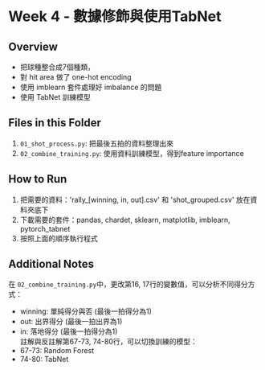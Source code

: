 # Week 4 - 數據修飾與使用TabNet

## Overview
- 把球種整合成7個種類，
- 對 hit area 做了 one-hot encoding
- 使用 imblearn 套件處理好 imbalance 的問題
- 使用 TabNet 訓練模型

## Files in this Folder
1. `01_shot_process.py`: 把最後五拍的資料整理出來
2. `02_combine_training.py`: 使用資料訓練模型，得到feature importance

## How to Run
1. 把需要的資料：'rally_\[winning, in, out\].csv' 和 'shot_grouped.csv' 放在資料夾底下
2. 下載需要的套件：pandas, chardet, sklearn, matplotlib, imblearn, pytorch_tabnet
3. 按照上面的順序執行程式

## Additional Notes
在 `02_combine_training.py`中，更改第16, 17行的變數值，可以分析不同得分方式：
- winning: 單純得分與否 (最後一拍得分為1)
- out: 出界得分 (最後一拍出界為1)
- in: 落地得分 (最後一拍得分為1)
\
註解與反註解第67-73, 74-80行，可以切換訓練的模型：
- 67-73: Random Forest
- 74-80: TabNet
